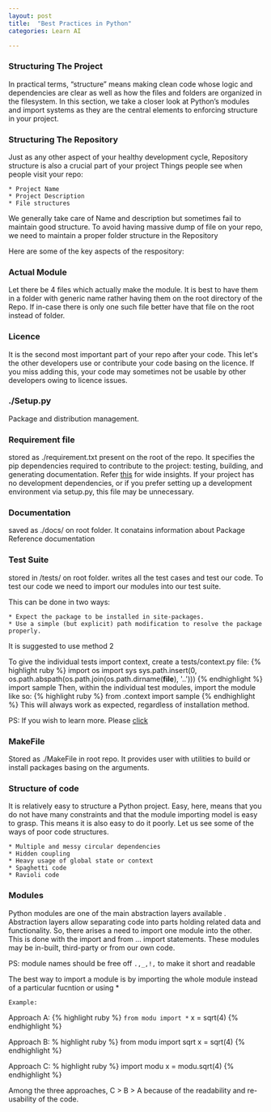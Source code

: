 ```yaml
---
layout: post
title:  "Best Practices in Python"
categories: Learn AI

---
```


### Structuring The Project

In practical terms, “structure” means making clean code whose logic and dependencies are clear as well as how the files and folders are organized in the filesystem. In this section, we take a closer look at Python’s modules and import systems as they are the central elements to enforcing structure in your project.

### Structuring The Repository

Just as any other aspect of your healthy development cycle, Repository structure is also a crucial part of your project
Things people see when people visit your repo:

```
* Project Name
* Project Description
* File structures

```
We generally take care of Name and description but sometimes fail to maintain good structure. To avoid having massive dump of file on your repo, we need to maintain a proper folder structure in the Repository

Here are some of the key aspects of the respository:

### Actual Module
 Let there be 4 files which actually make the module. It is best to have them in a folder with generic name rather having them on the root directory of the Repo. If in-case there is only one such file better have that file on the root instead of folder.

### Licence
It is the second most important part of your repo after your code. This let's the other developers use or contribute your code basing on the licence. If you miss adding this, your code may sometimes not be usable by other developers owing to licence issues.

### ./Setup.py
 Package and distribution management.

### Requirement file
stored as ./requirement.txt present on the root of the repo. It specifies the pip dependencies required to contribute to the project: testing, building, and generating documentation. Refer [this](https://pip.pypa.io/en/stable/user_guide/#requirements-files) for wide insights. If your project has no development dependencies, or if you prefer setting up a development environment via setup.py, this file may be unnecessary.

### Documentation
saved as ./docs/ on root folder. It conatains information about Package Reference documentation

### Test Suite
stored in /tests/ on root folder. writes all the test cases and test our code. To test our code we need to import our modules into our test suite.

This can be done in two ways:
```
* Expect the package to be installed in site-packages.
* Use a simple (but explicit) path modification to resolve the package properly.
```
It is suggested to use method 2 

To give the individual tests import context, create a tests/context.py file:
{% highlight ruby %}
import os
import sys
sys.path.insert(0, os.path.abspath(os.path.join(os.path.dirname(__file__), '..')))
{% endhighlight %}
import sample
Then, within the individual test modules, import the module like so:
{% highlight ruby %}
from .context import sample
{% endhighlight %}
This will always work as expected, regardless of installation method.

PS: If you wish to learn more. Please [click](https://docs.python-guide.org/writing/tests/)


### MakeFile
Stored as ./MakeFile in root repo. It provides user with utilities to build or install packages basing on the arguments. 


### Structure of code

It is relatively easy to structure a Python project. Easy, here, means that you do not have many constraints and that the module importing model is easy to grasp. This means it is also easy to do it poorly. Let us see some of the ways of poor code structures.

```
* Multiple and messy circular dependencies
* Hidden coupling
* Heavy usage of global state or context
* Spaghetti code
* Ravioli code
```

### Modules 

Python modules are one of the main abstraction layers available . Abstraction layers allow separating code into parts holding related data and functionality. So, there arises a need to import one module into the other. This is done with the import and from ... import statements. These modules may be in-built, third-party or from our own code.

PS: module names should be free off `.,_,!,` to make it short and readable

The best way to import a module is by importing the whole module instead of a particular fucntion or using * 

`Example:`

Approach A:
{% highlight ruby %}
`from modu import *`
x = sqrt(4)
{% endhighlight %}

Approach B:
% highlight ruby %}
from modu import sqrt
x = sqrt(4)
{% endhighlight %}

Approach C:
% highlight ruby %}
import modu
x = modu.sqrt(4)
{% endhighlight %}

Among the three approaches, C > B > A because of the readability and re-usability of the code.






